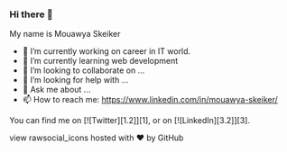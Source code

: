 ### Hi there 👋
My name is Mouawya Skeiker


- 🔭 I’m currently working on career in IT world.
- 🌱 I’m currently learning web development 
- 👯 I’m looking to collaborate on ...
- 🤔 I’m looking for help with ...
- 💬 Ask me about ...
- 📫 How to reach me: https://www.linkedin.com/in/mouawya-skeiker/


<!-- Actual text -->

You can find me on [![Twitter][1.2]][1], or on [![LinkedIn][3.2]][3].

<!-- Icons -->


[2.2]: https://raw.githubusercontent.com/MartinHeinz/MartinHeinz/master/linkedin-3-16.png (LinkedIn icon without padding)

<!-- Links to your social media accounts -->


[2]: https://www.linkedin.com/in/mouawya-skeiker/
view rawsocial_icons hosted with ❤ by GitHub
